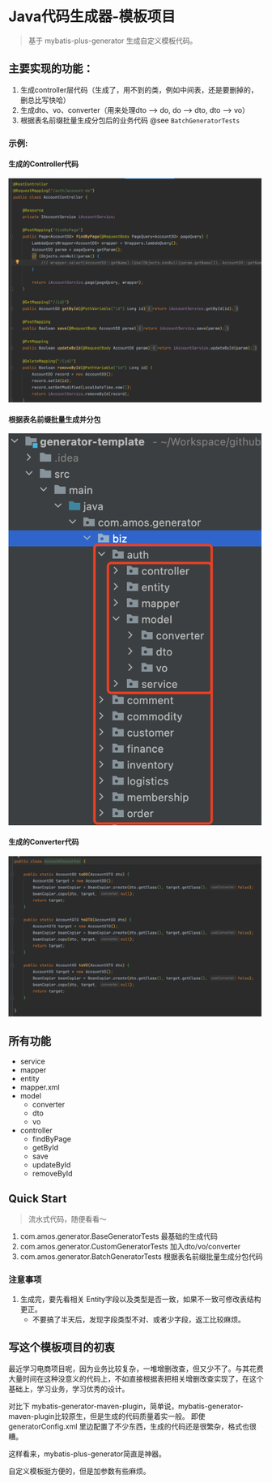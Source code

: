 # Java代码生成器-模板项目

> 基于 mybatis-plus-generator 生成自定义模板代码。

## 主要实现的功能：

1. 生成controller层代码（生成了，用不到的类，例如中间表，还是要删掉的，删总比写快哈）
2. 生成dto、vo、converter（用来处理dto --> do, do --> dto, dto --> vo）
3. 根据表名前缀批量生成分包后的业务代码 @see `BatchGeneratorTests`

### 示例:

#### 生成的Controller代码

<img src="/image/mybatis-plus/generator-controller.png" width="500" alt="generator-controller" />

#### 根据表名前缀批量生成并分包

<img src="/image/mybatis-plus/generator-batch-package.jpg" width="500" alt="generator-batch-package" />

#### 生成的Converter代码

<img src="/image/mybatis-plus/generator-converter.png" width="500" alt="generator-converter" />

## 所有功能

- service
- mapper
- entity
- mapper.xml
- model
    - converter
    - dto
    - vo
- controller
    - findByPage
    - getById
    - save
    - updateById
    - removeById

## Quick Start

> 流水式代码，随便看看～

1. com.amos.generator.BaseGeneratorTests 最基础的生成代码
2. com.amos.generator.CustomGeneratorTests 加入dto/vo/converter
3. com.amos.generator.BatchGeneratorTests 根据表名前缀批量生成分包代码

### 注意事项

1. 生成完，要先看相关 Entity字段以及类型是否一致，如果不一致可修改表结构更正。
    - 不要搞了半天后，发现字段类型不对、或者少字段，返工比较麻烦。

## 写这个模板项目的初衷

最近学习电商项目呢，因为业务比较复杂，一堆增删改查，但又少不了。与其花费大量时间在这种没意义的代码上，不如直接根据表把相关增删改查实现了，在这个基础上，学习业务，学习优秀的设计。

对比下 mybatis-generator-maven-plugin，简单说，mybatis-generator-maven-plugin比较原生，但是生成的代码质量着实一般。 即使 generatorConfig.xml
里边配置了不少东西，生成的代码还是很繁杂，格式也很糟。

这样看来，mybatis-plus-generator简直是神器。

自定义模板挺方便的，但是加参数有些麻烦。